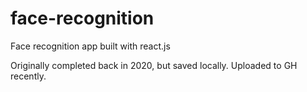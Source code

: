 # face-recognition
Face recognition app built with react.js

Originally completed back in 2020, but saved locally. Uploaded to GH recently. 
